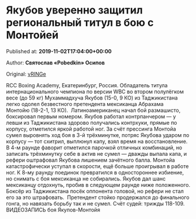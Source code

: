 
# Якубов уверенно защитил региональный титул в бою с Монтойей

Published at: **2019-11-02T17:04:00+00:00**

Author: **Святослав «Pobedkin» Осипов**

Original: [vRINGe](https://vringe.com/news/129116-yakubov-uverenno-zashchitil-regionalnyy-titul-v-boyu-s-montoyey.htm)

RCC Boxing Academy, Екатеринбург, Россия. Обладатель титула интернационального чемпиона по версии WBC во втором полулёгком весе (до 59 кг) Мухаммадхуча Якубов (15-0, 9 КО) из Таджикистана легко одолел безвестного претендента мексиканца Абрахама Монтойю (18-2-1, 13 КО). 
Латиноамериканец начал бой размашисто, боксировал первым номером. Якубов работал контрпанчером — у левши из Таджикистана здорово получались контрхуки, прямые по корпусу, отметился яркой работой ног. За счёт прессинга Монтойа сумел выровнять ход боя в 3-й трёхминутке, потряс Якубова ударом по корпусу — тот схитрил, выплюнул капу, взял время на восстановление.
В 4-м раунде фаворит отметился парочкой отличных комбинаций, но записать трёхминутку себе в актив не сумел — дважды выпала капа, и рефери оштрафовал Якубова лишением зачётного балла. Монтойа катастрофически уступал в скорости, ещё больше проигрывал в работе ног. К 8-му раунду поединок превратился в одностороннее избиение, но снимать с боя мексиканца не собирались. Якубов дал шанс мексиканцу отдохнуть, пробив в следующем раунде ниже положенного. Боксёр из Таджикистана посёк оппонента головой, но рефери не стал его за это штрафовать. 
Претендент стойко продержался до финального гонга, но навязать борьбу так и не сумел. Счёт судей: трижды 118-109.
ВИДЕОЗАПИСЬ боя Якупов-Монтойя
